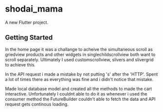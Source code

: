 # shodai_mama

A new Flutter project.

## Getting Started

In the home page it was a challange to acheive the simultaneous scroll as griedview products and other widgets in singlechildscrollview both want to scroll separately. Ultimately I used customscrollview, slivers and slivergrid to achieve this.

In the API request i made a mistake by not putting 's' after the 'HTTP'. Spent a lot of times there as everything was fine and i didn't notice that mistake.

Made local database model and created all the methods to made the cart interactive. Unfortunately I couldnt able to do it as whenever i used the consumer method the FutureBuilder couldn't able to fetch the data and API request gets continous loading.
